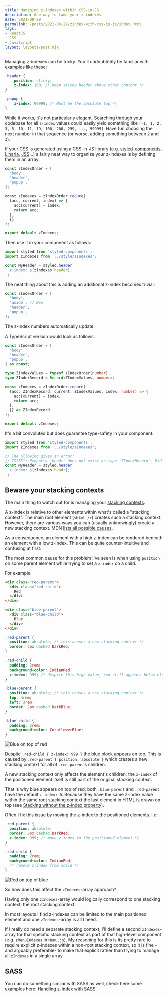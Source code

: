 ```yaml
---
title: Managing z-indexes within CSS-in-JS
description: One way to tame your z-indexes
date: 2021-08-29
permalink: /posts/2021-08-29/zindex-with-css-in-js/index.html
tags:
- ReactJS
- CSS
- JavaScript
layout: layouts/post.njk
---
```


Managing z-indexes can be tricky. You'll undoubtedly be familiar with examples like these:

```css
.header {
    position: sticky;
    z-index: 100; /* Keep sticky header above other content */
}

.popup {
    z-index: 99999; /* Must be the absolute top */
}
```

While it works, it's not particularly elegant. Searching through your codebase for all `z-index` values could easily yield something like `[-1, 1, 2, 3, 5, 10, 11, 19, 100, 200, 299, ..., 99999]`. Have fun choosing the next number in that sequence (or worse, adding something between `2` and `3`).

If your CSS is generated using a CSS-in-JS library (e.g. [styled-components](https://styled-components.com/), [Linaria](https://github.com/callstack/linaria), [JSS](https://github.com/cssinjs/jss)...) a fairly neat way to organize your z-indexes is by defining them in an array:

```js
const zIndexOrder = [
  'body',
  'header',
  'popup',
];

const zIndexes = zIndexOrder.reduce(
  (acc, current, index) => {
    acc[current] = index;
    return acc;
  },
  {}
);

export default zIndexes;
```

Then use it in your component as follows:

```jsx
import styled from 'styled-components';
import zIndexes from '../style/zIndexes';

const MyHeader = styled.header`
  z-index: ${zIndexes.header};
`;
```

The neat thing about this is adding an additional z-index becomes trivial:

```js
const zIndexOrder = [
  'body',
  'aside', // New
  'header',
  'popup',
];
```

The z-index numbers automatically update.

A TypeScript version would look as follows:

```ts
const zIndexOrder = [
  'body',
  'header',
  'popup',
] as const;

type ZIndexValues = typeof zIndexOrder[number];
type ZIndexRecord = Record<ZIndexValues, number>;

const zIndexes = zIndexOrder.reduce(
  (acc: ZIndexRecord, current: ZIndexValues, index: number) => {
    acc[current] = index;
    return acc;
  },
  {} as ZIndexRecord
);

export default zIndexes;
```

It's a bit convoluted but does guarantee type-safety in your component:

```jsx
import styled from 'styled-components';
import zIndexes from '../style/zIndexes';

// The ollowing gives an error:
// TS2551: Property 'headr' does not exist on type 'ZIndexRecord'. Did you mean 'header'?
const MyHeader = styled.header`
  z-index: ${zIndexes.headr};
`;
```

## Beware your stacking contexts

The main thing to watch out for is managing your [stacking contexts](https://developer.mozilla.org/en-US/docs/Web/CSS/CSS_Positioning/Understanding_z_index/The_stacking_context).

A z-index is relative to other elements within what's called a "stacking context". The main root element (`<html />`) creates such a stacking context. However, there are various ways you can (usually unknowingly) create a new stacking context. MDN [lists all possible causes](https://developer.mozilla.org/en-US/docs/Web/CSS/CSS_Positioning/Understanding_z_index/The_stacking_context).

As a consequence, an element with a high z-index can be rendered beneath an element with a low z-index. This can be quite counter-intuitive and confusing at first.

The most common cause for this problem I've seen is when using `position` on some parent element while trying to set a `z-index` on a child.

For example:

```html
<div class="red-parent">
  <div class="red-child">
    Red
  </div>
</div>

<div class="blue-parent">
  <div class="blue-child">
    Blue
  </div>
</div>
```

```css
.red-parent {
  position: absolute; /* this causes a new stacking context */
  border: 2px dashed DarkRed;
}

.red-child {
  padding: 2rem;
  background-color: IndianRed;
  z-index: 999; /* despite this high value, red still appears below blue */
}

.blue-parent {
  position: absolute; /* this causes a new stacking context */
  top: 4rem;
  left: 3rem;
  border: 2px dashed DarkBlue;
}

.blue-child {
  padding: 2rem;
  background-color: CornflowerBlue;
}
```
![Blue on top of red](/img/z-index-0.png)

Despite `.red-child { z-index: 999 }` the blue block appears on top. This is caused by `.red-parent { position: absolute }` which creates a new stacking context for all of `.red-parent`'s children.

A new stacking context only affects the element's children; the `z-index` of the positioned element itself is still part of the original stacking context.

That is why blue appears on top of red; both `.blue-parent` and `.red-parent` have the default `z-index: 0`. Because they have the same z-index value within the same root stacking context the last element in HTML is drawn on top (see [Stacking without the z-index property](https://developer.mozilla.org/en-US/docs/Web/CSS/CSS_Positioning/Understanding_z_index/Stacking_without_z-index)).

Often I fix this issue by moving the z-index to the positioned elements. I.e:

```css
.red-parent {
  position: absolute;
  border: 2px dashed DarkRed;
  z-index: 999; /* move z-index to the positioned element */
}

.red-child {
  padding: 2rem;
  background-color: IndianRed;
  /* remove z-index from child */
}
```
![Red on top of blue](/img/z-index-1.png)

So how does this affect the `zIndexes`-array approach?

Having only one `zIndexes`-array would logically correspond to one stacking context: the root stacking context.

In most layouts I find z-indexes can be limited to the main positioned element and one `zIndexes`-array is all I need.

If I really do need a separate stacking context, I'll define a second `zIndexes`-array for that specific stacking context as part of that high-level component (e.g. `zMenuIndexes` in `Menu.js`). My reasoning for this is its pretty rare to require explicit z-indexes within a non-root stacking context, so it is fine -and arguably preferable- to make that explicit rather than trying to manage all `zIndexes` in a single array.

## SASS

You can do something similar with SASS as well, check here some examples here: [Handling z-index with SASS](https://short.is/writing/handling-z-index-with-sass).


